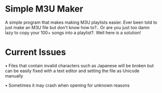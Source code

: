 # Simple M3U Maker
A simple program that makes making M3U playlists easier. Ever been told to just make an M3U file but don't know how to?.. Or are you just too damn lazy to copy your 100+ songs into a playlist?. Well here is a solution!

<h1>Current Issues</h1>
• Files that contain invalid characters such as Japanese will be broken but can be easily fixed with a text editor and setting the file as Unicode manually

• Sometimes it may crash when opening for unknown reasons
